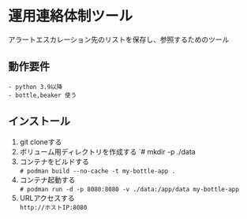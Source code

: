# 運用連絡体制ツール
アラートエスカレーション先のリストを保存し、参照するためのツール
## 動作要件
    - python 3.9以降
    - bottle,beaker 使う

## インストール
1. git cloneする
2. ボリューム用ディレクトリを作成する
   `# mkdir -p ./data
4. コンテナをビルドする  
   `# podman build --no-cache -t my-bottle-app .`
5. コンテナ起動する  
   `# podman run -d -p 8080:8080 -v ./data:/app/data my-bottle-app`
6. URLアクセスする  
   `http://ホストIP:8080`
